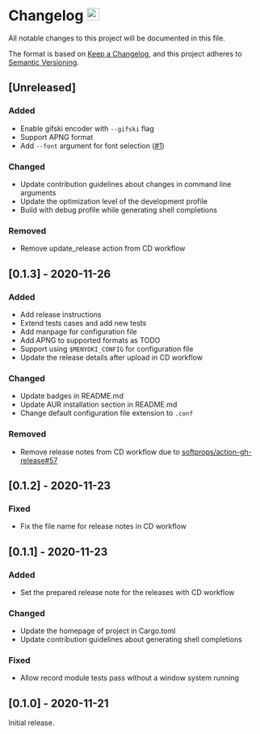 # Changelog <a href="https://github.com/orhun/menyoki"><img src="https://user-images.githubusercontent.com/24392180/99184076-96c10b00-2751-11eb-99ea-ad962144df76.png" width="25"></a>

All notable changes to this project will be documented in this file.

The format is based on [Keep a Changelog](https://keepachangelog.com/en/1.0.0/),
and this project adheres to [Semantic Versioning](https://semver.org/spec/v2.0.0.html).

## [Unreleased]
### Added
- Enable gifski encoder with `--gifski` flag
- Support APNG format
- Add `--font` argument for font selection ([#1](https://github.com/orhun/menyoki/issues/1))

### Changed
- Update contribution guidelines about changes in command line arguments
- Update the optimization level of the development profile
- Build with debug profile while generating shell completions

### Removed
- Remove update_release action from CD workflow

## [0.1.3] - 2020-11-26
### Added
* Add release instructions
* Extend tests cases and add new tests
* Add manpage for configuration file
* Add APNG to supported formats as TODO
* Support using `$MENYOKI_CONFIG` for configuration file
* Update the release details after upload in CD workflow

### Changed
* Update badges in README.md
* Update AUR installation section in README.md
* Change default configuration file extension to `.conf`

### Removed
* Remove release notes from CD workflow due to [softprops/action-gh-release#57](https://github.com/softprops/action-gh-release/issues/57)

## [0.1.2] - 2020-11-23
### Fixed
* Fix the file name for release notes in CD workflow

## [0.1.1] - 2020-11-23
### Added
* Set the prepared release note for the releases with CD workflow

### Changed
* Update the homepage of project in Cargo.toml
* Update contribution guidelines about generating shell completions

### Fixed
* Allow record module tests pass without a window system running

## [0.1.0] - 2020-11-21
Initial release.
